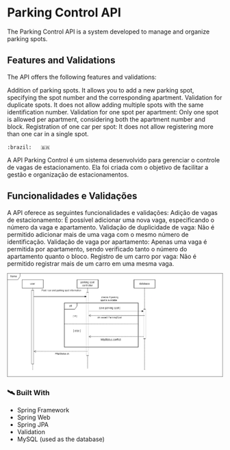 

# Parking Control API
The Parking Control API is a system developed to manage and organize parking spots.

## Features and Validations
The API offers the following features and validations:

Addition of parking spots. It allows you to add a new parking spot, specifying the spot number and the corresponding apartment.
Validation for duplicate spots. It does not allow adding multiple spots with the same identification number.
Validation for one spot per apartment: Only one spot is allowed per apartment, considering both the apartment number and block.
Registration of one car per spot: It does not allow registering more than one car in a single spot.

    :brazil:   🇧🇷
A API Parking Control é um sistema desenvolvido para gerenciar o controle de
vagas de estacionamento. Ela foi criada com o objetivo de facilitar a gestão 
e organização de estacionamentos.

## Funcionalidades e Validações
A API oferece as seguintes funcionalidades e validações:
Adição de vagas de estacionamento: É possível adicionar uma nova vaga, especificando o número da vaga e  apartamento.
Validação de duplicidade de vaga: Não é permitido adicionar mais de uma vaga com o mesmo número de identificação.
Validação de vaga por apartamento: Apenas uma vaga é permitida por apartamento, sendo verificado tanto o número do apartamento quanto o bloco.
Registro de um carro por vaga: Não é permitido registrar mais de um carro em uma mesma vaga.

![Alt Text](/images/sequenceDiagram.drawio.png)

### 🛰️ Built With


- Spring Framework
- Spring Web
- Spring JPA
- Validation
- MySQL (used as the database)
